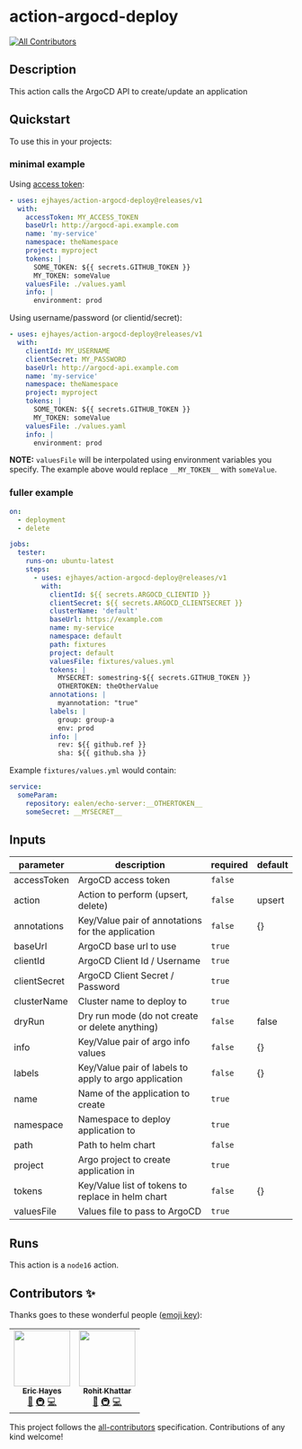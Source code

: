 # action-argocd-deploy

<!-- ALL-CONTRIBUTORS-BADGE:START - Do not remove or modify this section -->
[![All Contributors](https://img.shields.io/badge/all_contributors-2-orange.svg?style=flat-square)](#contributors-)
<!-- ALL-CONTRIBUTORS-BADGE:END -->

<!-- action-docs-description -->
## Description

This action calls the ArgoCD API to create/update an application


<!-- action-docs-description -->

## Quickstart

To use this in your projects:

### minimal example

Using [access token](https://argo-cd.readthedocs.io/en/latest/user-guide/commands/argocd_account_generate-token/):

```yaml
- uses: ejhayes/action-argocd-deploy@releases/v1
  with:
    accessToken: MY_ACCESS_TOKEN
    baseUrl: http://argocd-api.example.com
    name: 'my-service'
    namespace: theNamespace
    project: myproject
    tokens: |
      SOME_TOKEN: ${{ secrets.GITHUB_TOKEN }}
      MY_TOKEN: someValue
    valuesFile: ./values.yaml
    info: |
      environment: prod
```

Using username/password (or clientid/secret):

```yaml
- uses: ejhayes/action-argocd-deploy@releases/v1
  with:
    clientId: MY_USERNAME
    clientSecret: MY_PASSWORD
    baseUrl: http://argocd-api.example.com
    name: 'my-service'
    namespace: theNamespace
    project: myproject
    tokens: |
      SOME_TOKEN: ${{ secrets.GITHUB_TOKEN }}
      MY_TOKEN: someValue
    valuesFile: ./values.yaml
    info: |
      environment: prod
```

**NOTE:** `valuesFile` will be interpolated using environment variables you specify. The example above would replace `__MY_TOKEN__` with `someValue`.

### fuller example

```yaml
on:
  - deployment
  - delete

jobs:
  tester:
    runs-on: ubuntu-latest
    steps:
      - uses: ejhayes/action-argocd-deploy@releases/v1
        with:
          clientId: ${{ secrets.ARGOCD_CLIENTID }}
          clientSecret: ${{ secrets.ARGOCD_CLIENTSECRET }}
          clusterName: 'default'
          baseUrl: https://example.com
          name: my-service
          namespace: default
          path: fixtures
          project: default
          valuesFile: fixtures/values.yml
          tokens: |
            MYSECRET: somestring-${{ secrets.GITHUB_TOKEN }}
            OTHERTOKEN: theOtherValue
          annotations: |
            myannotation: "true"
          labels: |
            group: group-a
            env: prod
          info: |
            rev: ${{ github.ref }}
            sha: ${{ github.sha }}
```

Example `fixtures/values.yml` would contain:

```yaml
service:
  someParam:
    repository: ealen/echo-server:__OTHERTOKEN__
    someSecret: __MYSECRET__
```

<!-- action-docs-inputs -->
## Inputs

| parameter | description | required | default |
| - | - | - | - |
| accessToken | ArgoCD access token | `false` |  |
| action | Action to perform (upsert, delete) | `false` | upsert |
| annotations | Key/Value pair of annotations for the application | `false` | {} |
| baseUrl | ArgoCD base url to use | `true` |  |
| clientId | ArgoCD Client Id / Username | `true` |  |
| clientSecret | ArgoCD Client Secret / Password | `true` |  |
| clusterName | Cluster name to deploy to | `true` |  |
| dryRun | Dry run mode (do not create or delete anything) | `false` | false |
| info | Key/Value pair of argo info values | `false` | {} |
| labels | Key/Value pair of labels to apply to argo application | `false` | {} |
| name | Name of the application to create | `true` |  |
| namespace | Namespace to deploy application to | `true` |  |
| path | Path to helm chart | `false` |  |
| project | Argo project to create application in | `true` |  |
| tokens | Key/Value list of tokens to replace in helm chart | `false` | {} |
| valuesFile | Values file to pass to ArgoCD | `true` |  |



<!-- action-docs-inputs -->

<!-- action-docs-outputs -->

<!-- action-docs-outputs -->

<!-- action-docs-runs -->
## Runs

This action is a `node16` action.


<!-- action-docs-runs -->

## Contributors ✨

Thanks goes to these wonderful people ([emoji key](https://allcontributors.org/docs/en/emoji-key)):

<!-- ALL-CONTRIBUTORS-LIST:START - Do not remove or modify this section -->
<!-- prettier-ignore-start -->
<!-- markdownlint-disable -->
<table>
  <tr>
    <td align="center"><a href="https://github.com/ejhayes"><img src="https://avatars.githubusercontent.com/u/310233?v=4?s=100" width="100px;" alt=""/><br /><sub><b>Eric Hayes</b></sub></a><br /><a href="https://github.com/ejhayes/action-argocd-deploy/commits?author=ejhayes" title="Documentation">📖</a> <a href="#infra-ejhayes" title="Infrastructure (Hosting, Build-Tools, etc)">🚇</a> <a href="https://github.com/ejhayes/action-argocd-deploy/commits?author=ejhayes" title="Code">💻</a></td>
    <td align="center"><a href="https://github.com/rfun"><img src="https://avatars.githubusercontent.com/u/2608543?v=4?s=100" width="100px;" alt=""/><br /><sub><b>Rohit Khattar</b></sub></a><br /><a href="https://github.com/ejhayes/action-argocd-deploy/commits?author=rfun" title="Documentation">📖</a> <a href="#infra-rfun" title="Infrastructure (Hosting, Build-Tools, etc)">🚇</a> <a href="https://github.com/ejhayes/action-argocd-deploy/commits?author=rfun" title="Code">💻</a></td>
  </tr>
</table>

<!-- markdownlint-restore -->
<!-- prettier-ignore-end -->

<!-- ALL-CONTRIBUTORS-LIST:END -->

This project follows the [all-contributors](https://github.com/all-contributors/all-contributors) specification. Contributions of any kind welcome!
